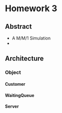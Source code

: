 # Homework 3
## Abstract
* A M/M/1 Simulation
* 
## Architecture
### Object
#### Customer

#### WaitingQueue

#### Server